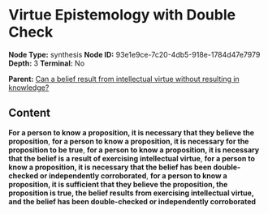 # Virtue Epistemology with Double Check

**Node Type:** synthesis
**Node ID:** 93e1e9ce-7c20-4db5-918e-1784d47e7979
**Depth:** 3
**Terminal:** No

**Parent:** [Can a belief result from intellectual virtue without resulting in knowledge?](can-a-belief-result-from-intellectual-virtue-without-resulting-in-knowledge.md)

## Content

**For a person to know a proposition, it is necessary that they believe the proposition**, **for a person to know a proposition, it is necessary for the proposition to be true**, **for a person to know a proposition, it is necessary that the belief is a result of exercising intellectual virtue**, **for a person to know a proposition, it is necessary that the belief has been double-checked or independently corroborated**, **for a person to know a proposition, it is sufficient that they believe the proposition, the proposition is true, the belief results from exercising intellectual virtue, and the belief has been double-checked or independently corroborated**
